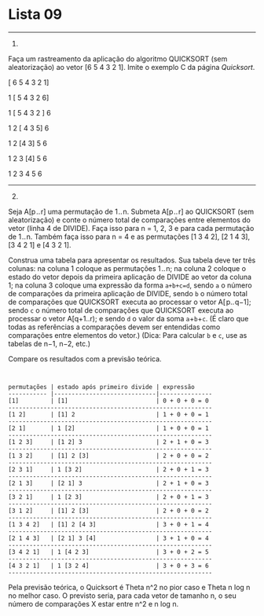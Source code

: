 # Lista 09

***

1) 

Faça um rastreamento da aplicação do algoritmo  QUICKSORT (sem aleatorização) ao vetor [6  5  4  3  2  1].  Imite o  exemplo C da página *Quicksort*.

[ 6 5 4 3 2 1]

1  [ 5 4 3 2 6]

1 [ 5 4 3 2 ] 6

1 2 [ 4 3 5] 6

1 2 [4 3] 5 6

1 2 3 [4] 5 6

1 2 3 4 5 6

***

2)

Seja A[p .. r] uma permutação de 1 .. n. Submeta A[p .. r] ao QUICKSORT (sem aleatorização) e conte o número total de comparações entre elementos do vetor (linha 4 de DIVIDE). Faça isso para n = 1, 2, 3 e para cada permutação de 1 .. n. Também faça isso para n = 4 e as permutações [1 3 4 2], [2 1 4 3], [3 4 2 1] e [4 3 2 1].

Construa uma tabela para apresentar os resultados. Sua tabela deve ter três colunas:  na coluna 1 coloque as permutações 1 .. n; na coluna 2 coloque o estado do vetor depois da  primeira aplicação de DIVIDE ao vetor da coluna 1; na coluna 3 coloque uma expressão da forma  `a+b+c=d`, sendo `a` o número de comparações  da primeira aplicação de DIVIDE, sendo `b` o número total de comparações que  QUICKSORT  executa ao processar o vetor A[ p.. q−1]; sendo `c` o número total de comparações que  QUICKSORT  executa  ao processar o vetor A[q+1..r); e sendo `d` o valor da soma `a`+`b`+`c`. (É claro que todas as referências a comparações  devem ser entendidas como comparações entre elementos do vetor.) (Dica:  Para calcular `b` e `c`, use as tabelas de n−1, n−2, etc.)

Compare os resultados com a previsão teórica.

```


permutações | estado após primeiro divide | expressão
----------- |-----------------------------|---------------
[1]         | [1]                         | 0 + 0 + 0 = 0
----------------------------------------------------------
[1 2]       | [1] 2                       | 1 + 0 + 0 = 1
----------------------------------------------------------
[2 1]       | 1 [2]                       | 1 + 0 + 0 = 1
----------------------------------------------------------
[1 2 3]     | [1 2] 3                     | 2 + 1 + 0 = 3
----------------------------------------------------------
[1 3 2]     | [1] 2 [3]                   | 2 + 0 + 0 = 2
----------------------------------------------------------
[2 3 1]     | 1 [3 2]                     | 2 + 0 + 1 = 3
----------------------------------------------------------
[2 1 3]     | [2 1] 3                     | 2 + 1 + 0 = 3
----------------------------------------------------------
[3 2 1]     | 1 [2 3]                     | 2 + 0 + 1 = 3
----------------------------------------------------------
[3 1 2]     | [1] 2 [3]                   | 2 + 0 + 0 = 2
----------------------------------------------------------
[1 3 4 2]   | [1] 2 [4 3]                 | 3 + 0 + 1 = 4
----------------------------------------------------------
[2 1 4 3]   | [2 1] 3 [4]                 | 3 + 1 + 0 = 4
----------------------------------------------------------
[3 4 2 1]   | 1 [4 2 3]                   | 3 + 0 + 2 = 5
----------------------------------------------------------
[4 3 2 1]   | 1 [3 2 4]                   | 3 + 0 + 3 = 6
----------------------------------------------------------

```



Pela previsão teórica, o Quicksort é Theta n^2 no pior caso e Theta n log n no melhor caso. O previsto seria, para cada vetor de tamanho n, o seu número de comparações X estar entre n^2 e  n log n.